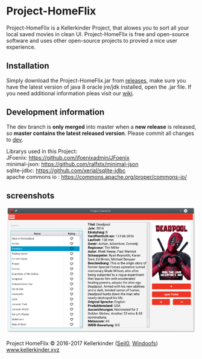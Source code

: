 # Project-HomeFlix
Project-HomeFlix is a Kellerkinder Project, that alowes you to sort all your local saved movies in clean UI. Project-HomeFlix is free and open-source software and uses other open-source projects to provied a nice user experience.

## Installation
Simply download the Project-HomeFlix.jar from [releases](https://github.com/Seil0/Project-HomeFlix/releases), make sure you have the latest version of java 8 oracle jre/jdk installed, open the .jar file. If you need additional information pleas visit our [wiki](https://github.com/Seil0/Project-HomeFlix/wiki).

## Development information
The dev branch is **only merged** into master when a **new release** is released, so **master contains the latest  released version**. Please commit all changes to [dev](https://github.com/Seil0/Project-HomeFlix/tree/dev).

Librarys used in this Project:  
JFoenix: https://github.com/jfoenixadmin/JFoenix   
minimal-json: https://github.com/ralfstx/minimal-json      
sqlite-jdbc: https://github.com/xerial/sqlite-jdbc      
apache commons io : https://commons.apache.org/proper/commons-io/

## screenshots
![Screenshot](https://github.com/Seil0/Seil0.github.io/blob/master/pictures/Project-HomeFlix_MainWindow.png)

Project HomeFlix © 2016-2017 Kellerkinder ([Seil0](https://github.com/Seil0), [Windoofs](https://github.com/Windoofs))    
www.kellerkinder.xyz
